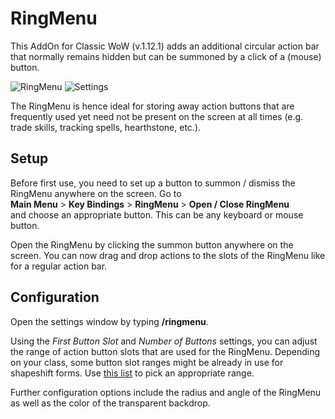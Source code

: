 # RingMenu
This AddOn for Classic WoW (v.1.12.1) adds an additional circular action bar that normally remains hidden but can be summoned by a click of a (mouse) button.

![RingMenu](http://i.imgur.com/DmDWVaA.png)
![Settings](http://i.imgur.com/e8H4GFy.png)

The RingMenu is hence ideal for storing away action buttons that are frequently used yet need not be present on the screen at all times (e.g. trade skills, tracking spells, hearthstone, etc.).

## Setup
Before first use, you need to set up a button to summon / dismiss the RingMenu anywhere on the screen. Go to  
**Main Menu** > **Key Bindings** > **RingMenu** > **Open / Close RingMenu**  
and choose an appropriate button. This can be any keyboard or mouse button.

Open the RingMenu by clicking the summon button anywhere on the screen. You can now drag and drop actions to the slots of the RingMenu like for a regular action bar.

## Configuration
Open the settings window by typing **/ringmenu**.

Using the _First Button Slot_ and _Number of Buttons_ settings, you can adjust the range of action button slots that are used for the RingMenu. Depending on your class, some button slot ranges might be already in use for shapeshift forms. Use [this list](http://wowwiki.wikia.com/wiki/ActionSlot) to pick an appropriate range.

Further configuration options include the radius and angle of the RingMenu as well as the color of the transparent backdrop.
